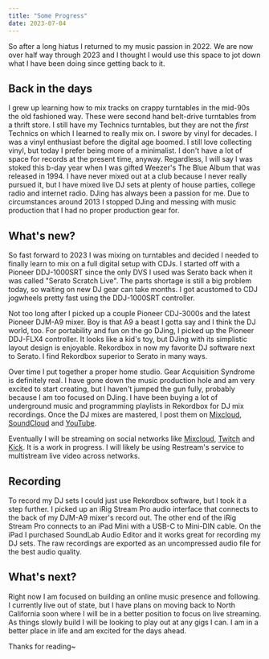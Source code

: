 ```yaml
---
title: "Some Progress"
date: 2023-07-04
---
```

So after a long hiatus I returned to my music passion in 2022. We are now over half way through 2023 and I thought I would use this space to jot down what I have been doing since getting back to it.

## Back in the days
I grew up learning how to mix tracks on crappy turntables in the mid-90s the old fashioned way. These were second hand belt-drive turntables from a thrift store. I still have my Technics turntables, but they are not the _first_ Technics on which I learned to really mix on. I swore by vinyl for decades. I was a vinyl enthusiast before the digital age boomed. I still love collecting vinyl, but today I prefer being more of a minimalist. I don't have a lot of space for records at the present time, anyway. Regardless, I will say I was stoked this b-day year when I was gifted Weezer's The Blue Album that was released in 1994. I have never mixed out at a club because I never really pursued it, but I have mixed live DJ sets at plenty of house parties, college radio and internet radio. DJing has always been a passion for me. Due to circumstances around 2013 I stopped DJing and messing with music production that I had no proper production gear for.

## What's new?
So fast forward to 2023 I was mixing on turntables and decided I needed to finally learn to mix on a full digital setup with CDJs. I started off with a Pioneer DDJ-1000SRT since the only DVS I used was Serato back when it was called "Serato Scratch Live". The parts shortage is still a big problem today, so waiting on new DJ gear can take months. I got acustomed to CDJ jogwheels pretty fast using the DDJ-1000SRT controller. 

Not too long after I picked up a couple Pioneer CDJ-3000s and the latest Pioneer DJM-A9 mixer. Boy is that A9 a beast I gotta say and I think the DJ world, too. For portability and fun on the go DJing, I picked up the Pioneer DDJ-FLX4 controller. It looks like a kid's toy, but DJing with its simplistic layout design is enjoyable. Rekordbox in now my favorite DJ software next to Serato. I find Rekordbox superior to Serato in many ways.

Over time I put together a proper home studio. Gear Acquisition Syndrome is definitely real. I have gone down the music production hole and am very excited to start creating, but I haven't jumped the gun fully, probably because I am too focused on DJing. I have been buying a lot of underground music and programming playlists in Rekordbox for DJ mix recordings. Once the DJ mixes are mastered, I post them on [Mixcloud](https://www.mixcloud.com/akindamix/), [SoundCloud](https://soundcloud.com/aksf) and [YouTube](https://www.youtube.com/@mixingunderground).

Eventually I will be streaming on social networks like [Mixcloud](https://www.mixcloud.com/akindamix/), [Twitch](https://www.twitch.tv/akunderground) and [Kick](https://kick.com/akunderground). It is a work in progress. I will likely be using Restream's service to multistream live video across networks.

## Recording
To record my DJ sets I could just use Rekordbox software, but I took it a step further. I picked up an iRig Stream Pro audio interface that connects to the back of my DJM-A9 mixer's record out. The other end of the iRig Stream Pro connects to an iPad Mini with a USB-C to Mini-DIN cable. On the iPad I purchased SoundLab Audio Editor and it works great for recording my DJ sets. The raw recordings are exported as an uncompressed audio file for the best audio quality.

## What's next?
Right now I am focused on building an online music presence and following. I currently live out of state, but I have plans on moving back to North California soon where I will be in a better position to focus on live streaming. As things slowly build I will be looking to play out at any gigs I can. I am in a better place in life and am excited for the days ahead.

Thanks for reading~
